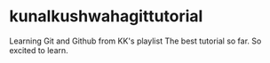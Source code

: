 # kunalkushwahagittutorial
Learning Git and Github from KK's playlist
The best tutorial so far.
So excited to learn.

